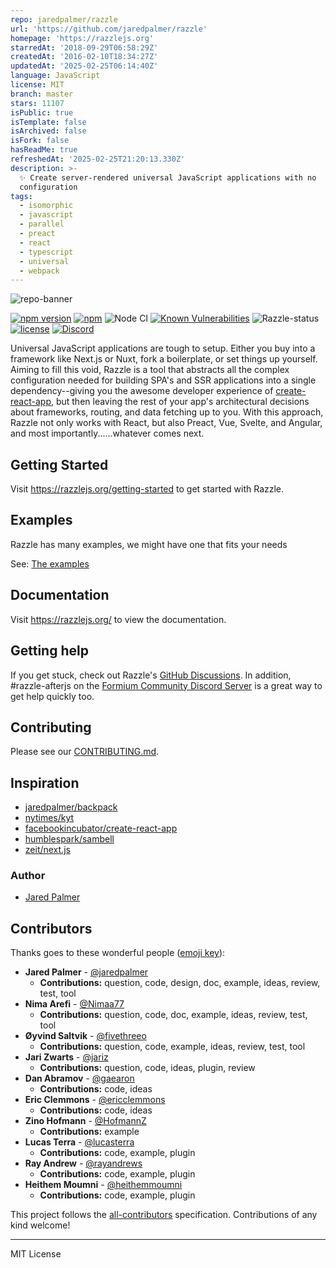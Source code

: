 ```yaml
---
repo: jaredpalmer/razzle
url: 'https://github.com/jaredpalmer/razzle'
homepage: 'https://razzlejs.org'
starredAt: '2018-09-29T06:58:29Z'
createdAt: '2016-02-10T18:34:27Z'
updatedAt: '2025-02-25T06:14:40Z'
language: JavaScript
license: MIT
branch: master
stars: 11107
isPublic: true
isTemplate: false
isArchived: false
isFork: false
hasReadMe: true
refreshedAt: '2025-02-25T21:20:13.330Z'
description: >-
  ✨ Create server-rendered universal JavaScript applications with no
  configuration
tags:
  - isomorphic
  - javascript
  - parallel
  - preact
  - react
  - typescript
  - universal
  - webpack
---
```


![repo-banner](https://user-images.githubusercontent.com/4060187/28923990-050a32d4-782e-11e7-9da7-574ce5a8b455.png)

[![npm version](https://badge.fury.io/js/razzle.svg)](https://badge.fury.io/js/razzle) [![npm](https://img.shields.io/npm/dm/razzle)](https://www.npmjs.com/package/razzle) ![Node CI](https://github.com/jaredpalmer/razzle/workflows/Node%20CI/badge.svg) [![Known Vulnerabilities](https://snyk.io/test/github/jaredpalmer/razzle/badge.svg?targetFile=package.json)](https://snyk.io/test/github/jaredpalmer/razzle?targetFile=package.json) ![Razzle-status](https://david-dm.org/jaredpalmer/razzle.svg?path=packages/razzle) [![license](https://badgen.now.sh/badge/license/MIT)](./LICENSE) [![Discord](https://img.shields.io/discord/769256827007139912?label=%F0%9F%92%AC%20%20join%20us%20on%20discord&style=plastic)](https://discord.com/invite/RevdZTYMzr)

Universal JavaScript applications are tough to setup. Either you buy into a framework like Next.js or Nuxt, fork a boilerplate, or set things up yourself. Aiming to fill this void, Razzle is a tool that abstracts all the complex configuration needed for building SPA's and SSR applications into a single dependency--giving you the awesome developer experience of [create-react-app](https://github.com/facebookincubator/create-react-app), but then leaving the rest of your app's architectural decisions about frameworks, routing, and data fetching up to you. With this approach, Razzle not only works with React, but also Preact, Vue, Svelte, and Angular, and most importantly......whatever comes next.

## Getting Started

Visit <a aria-label="razzle getting started" href="https://razzlejs.org/getting-started">https://razzlejs.org/getting-started</a> to get started with Razzle.

## Examples

Razzle has many examples, we might have one that fits your needs

See: [The examples](https://github.com/jaredpalmer/razzle/tree/master/examples)

## Documentation

Visit <a aria-label="razzle docs" href="https://razzlejs.org/">https://razzlejs.org/</a> to view the documentation.

## Getting help

If you get stuck, check out Razzle's [GitHub Discussions](https://github.com/jaredpalmer/razzle/discussions). In addition, #razzle-afterjs on the [Formium Community Discord Server](https://discord.gg/pJSg287) is a great way to get help quickly too.

## Contributing

Please see our [CONTRIBUTING.md](/.github/CONTRIBUTING.md).

## Inspiration

- [jaredpalmer/backpack](https://github.com/jaredpalmer/backpack)
- [nytimes/kyt](https://github.com/nytimes/kyt)
- [facebookincubator/create-react-app](https://github.com/facebookincubator/create-react-app)
- [humblespark/sambell](https://github.com/humblespark/sambell)
- [zeit/next.js](https://github.com/zeit/next.js)

### Author

- [Jared Palmer](https://twitter.com/jaredpalmer)

## Contributors

Thanks goes to these wonderful people ([emoji key](https://github.com/kentcdodds/all-contributors#emoji-key)):

<!-- START contributors generated instructions please keep comment here to allow auto update -->
<!-- DON'T EDIT THIS SECTION, INSTEAD RE-RUN yarn build-docs TO UPDATE -->
- **Jared Palmer** - [@jaredpalmer](http://jaredpalmer.com)
  - **Contributions:** question, code, design, doc, example, ideas, review, test, tool
- **Nima Arefi** - [@Nimaa77](https://github.com/Nimaa77)
  - **Contributions:** question, code, doc, example, ideas, review, test, tool
- **Øyvind Saltvik** - [@fivethreeo](https://github.com/fivethreeo/)
  - **Contributions:** question, code, example, ideas, review, test, tool
- **Jari Zwarts** - [@jariz](https://jari.io)
  - **Contributions:** question, code, ideas, plugin, review
- **Dan Abramov** - [@gaearon](http://twitter.com/dan_abramov)
  - **Contributions:** code, ideas
- **Eric Clemmons** - [@ericclemmons](http://ericclemmons.github.com/)
  - **Contributions:** code, ideas
- **Zino Hofmann** - [@HofmannZ](https://www.linkedin.com/in/zinohofmann/)
  - **Contributions:** example
- **Lucas Terra** - [@lucasterra](https://www.linkedin.com/in/lucasterra7/)
  - **Contributions:** code, example, plugin
- **Ray Andrew** - [@rayandrews](https://www.linkedin.com/in/ray-andrew/)
  - **Contributions:** code, example, plugin
- **Heithem Moumni** - [@heithemmoumni](https://www.linkedin.com/in/heithemmoumni/)
  - **Contributions:** code, example, plugin
<!-- END contributors generated instructions please keep comment here to allow auto update -->

This project follows the [all-contributors](https://github.com/kentcdodds/all-contributors) specification. Contributions of any kind welcome!

---

MIT License
